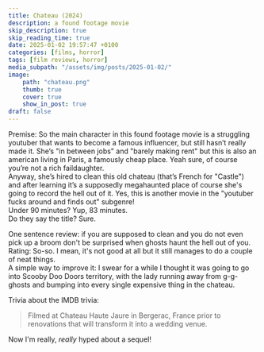 ```yaml
---
title: Chateau (2024)
description: a found footage movie
skip_description: true
skip_reading_time: true
date: 2025-01-02 19:57:47 +0100
categories: [films, horror]
tags: [film reviews, horror]
media_subpath: "/assets/img/posts/2025-01-02/"
image:
    path: "chateau.png"
    thumb: true
    cover: true
    show_in_post: true
draft: false
---
```

<span class="reviewsection">Premise:</span> So the main character in this found footage movie is a struggling youtuber that wants to become a famous influencer, but still hasn’t really made it. She’s "in between jobs" and "barely making rent" but this is also an american living in Paris, a famously cheap place. Yeah sure, of course you’re not a rich faildaughter.<br/>
Anyway, she’s hired to clean this old chateau (that’s French for "Castle") and after learning it’s a supposedly megahaunted place of course she's going to record the hell out of it. Yes, this is another movie in the "youtuber fucks around and finds out" subgenre!<br/>
<span class="reviewsection">Under 90 minutes?</span> Yup, 83 minutes.<br/>
<span class="reviewsection">Do they say the title?</span> Sure.<br/>

<span class="reviewsection">One sentence review:</span> if you are supposed to clean and you do not even pick up a broom don't be surprised when ghosts haunt the hell out of you.<br/>
<span class="reviewsection">Rating:</span> So-so. I mean, it's not good at all but it still manages to do a couple of neat things.<br/>
<span class="reviewsection">A simple way to improve it:</span> I swear for a while I thought it was going to go into Scooby Doo Doors territory, with the lady running away from g-g-ghosts and bumping into every single expensive thing in the chateau.

<span class="reviewsection">Trivia about the IMDB trivia:</span><br/>
> Filmed at Chateau Haute Jaure in Bergerac, France prior to renovations that will transform it into a wedding venue.

Now I'm really, *really* hyped about a sequel!